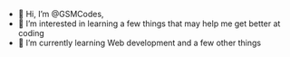 - 👋 Hi, I’m @GSMCodes,
- 👀 I’m interested in learning a few things that may help me get better at coding
- 🌱 I’m currently learning Web development and a few other things
<!---
GSMCodes/GSMCodes is a ✨ special ✨ repository because its `README.md` (this file) appears on your GitHub profile.
You can click the Preview link to take a look at your changes.
--->
